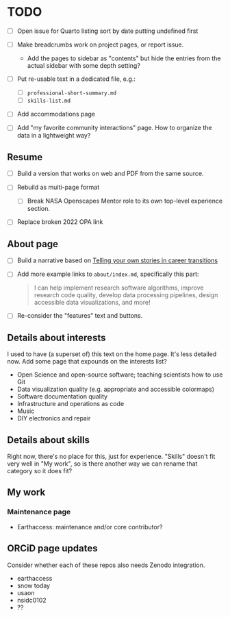 # TODO

- [ ] Open issue for Quarto listing sort by date putting undefined first
- [ ] Make breadcrumbs work on project pages, or report issue.
    - Add the pages to sidebar as "contents" but hide the entries from the actual
      sidebar with some depth setting?
- [ ] Put re-usable text in a dedicated file, e.g.:
    - [ ] `professional-short-summary.md`
    - [ ] `skills-list.md`
- [ ] Add accommodations page
- [ ] Add "my favorite community interactions" page. How to organize the data in a
      lightweight way?


## Resume

- [ ] Build a version that works on web and PDF from the same source.
- [ ] Rebuild as multi-page format
    - [ ] Break NASA Openscapes Mentor role to its own top-level experience section.
- [ ] Replace broken 2022 OPA link


## About page

- [ ] Build a narrative based on
      [Telling your own stories in career transitions](https://www.drcathicks.com/post/telling-your-own-stories-in-career-transitions)
- [ ] Add more example links to `about/index.md`, specifically this part:
    > I can help implement research software algorithms, improve research code quality,
    > develop data processing pipelines, design accessible data visualizations, and
    > more!
- [ ] Re-consider the "features" text and buttons.


## Details about interests

I used to have (a superset of) this text on the home page. It's less detailed now. Add
some page that expounds on the interests list?

* Open Science and open-source software; teaching scientists how to use Git
* Data visualization quality (e.g. appropriate and accessible colormaps)
* Software documentation quality
* Infrastructure and operations as code
* Music
* DIY electronics and repair


## Details about skills

Right now, there's no place for this, just for experience. "Skills" doesn't fit very
well in "My work", so is there another way we can rename that category so it does fit?


## My work

### Maintenance page

* Earthaccess: maintenance and/or core contributor?


## ORCiD page updates

Consider whether each of these repos also needs Zenodo integration.

- earthaccess
- snow today
- usaon
- nsidc0102
- ??
